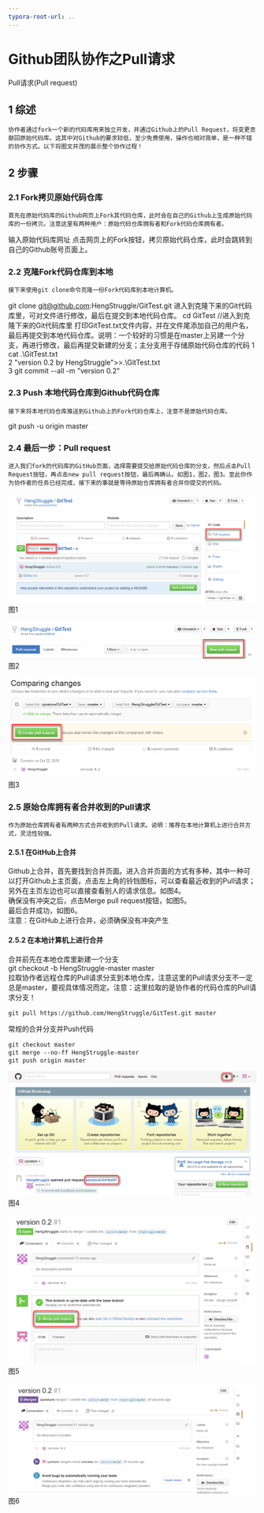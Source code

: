 ```yaml
---
typora-root-url: ..
---
```



# Github团队协作之Pull请求

Pull请求(Pull request)
## 1 综述
    协作者通过fork一个新的代码库用来独立开发，并通过Github上的Pull Request，将变更贡献回原始代码库。这其中对Github的要求较低，至少免费使用，操作也相对简单，是一种不错的协作方式。以下将图文并茂的展示整个协作过程！

## 2 步骤
### 2.1 Fork拷贝原始代码仓库

    首先在原始代码库的Github网页上Fork其代码仓库，此时会在自己的Github上生成原始代码库的一份拷贝。注意这里有两种用户：原始代码仓库拥有者和Fork代码仓库拥有者。
输入原始代码库网址
点击网页上的Fork按钮，拷贝原始代码仓库，此时会跳转到自己的Github账号页面上。
### 2.2 克隆Fork代码仓库到本地

    接下来使用git clone命令克隆一份Fork代码库到本地计算机。
git clone git@github.com:HengStruggle/GitTest.git
    进入到克隆下来的Git代码库里，可对文件进行修改，最后在提交到本地代码仓库。
cd GitTest //进入到克隆下来的Git代码库里
    打印GitTest.txt文件内容，并在文件尾添加自己的用户名，最后再提交到本地代码仓库。说明：一个较好的习惯是在master上另建一个分支，再进行修改，最后再提交新建的分支；主分支用于存储原始代码仓库的代码
1 cat .\GitTest.txt  
2 "version 0.2 by HengStruggle">>.\GitTest.txt  
3 git commit --all -m "version 0.2"  
### 2.3 Push 本地代码仓库到Github代码仓库

    接下来将本地代码仓库推送到Github上的Fork代码仓库上，注意不是原始代码仓库。
git push -u origin master
### 2.4 最后一步：Pull request

    进入我们fork的代码库的GitHub页面，选择需要提交给原始代码仓库的分支，然后点击Pull Request按钮，再点击new pull request按钮，最后再确认。如图1，图2，图3。至此你作为协作者的任务已经完成，接下来的事就是等待原始仓库拥有者合并你提交的代码。

![](/images/git/Github团队协作之Pull请求/1.png)  
图1

![](/images/git/Github团队协作之Pull请求/2.png)  
图2

![](/images/git/Github团队协作之Pull请求/3.png)  
图3

### 2.5 原始仓库拥有者合并收到的Pull请求

    作为原始仓库拥有者有两种方式合并收到的Pull请求。说明：推荐在本地计算机上进行合并方式，灵活性较强。
#### 2.5.1 在GitHub上合并

Github上合并，首先要找到合并页面。进入合并页面的方式有多种，其中一种可以打开Github上主页面，点击左上角的铃铛图标，可以查看最近收到的Pull请求；另外在主页左边也可以直接查看别人的请求信息。如图4。  
确保没有冲突之后，点击Merge pull request按钮，如图5。  
最后合并成功，如图6。  
注意：在GitHub上进行合并，必须确保没有冲突产生  
#### 2.5.2 在本地计算机上进行合并

合并前先在本地仓库里新建一个分支  
git checkout -b HengStruggle-master master  
拉取协作者远程仓库的Pull请求分支到本地仓库，注意这里的Pull请求分支不一定总是master，要视具体情况而定。注意：这里拉取的是协作者的代码仓库的Pull请求分支！ 
```
git pull https://github.com/HengStruggle/GitTest.git master  
```
常规的合并分支并Push代码  
```
git checkout master  
git merge --no-ff HengStruggle-master  
git push origin master  
```

![](/images/git/Github团队协作之Pull请求/4.png)  
图4

![](/images/git/Github团队协作之Pull请求/5.png)  
图5

![](/images/git/Github团队协作之Pull请求/6.png)  
图6